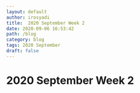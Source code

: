 ```yaml
---
layout: default
author: irosyadi
title:  2020 September Week 2
date: 2020-09-06 16:53:42
path: /blog
category: blog
tags: 2020 September
draft: false
---
```


# 2020 September Week 2

